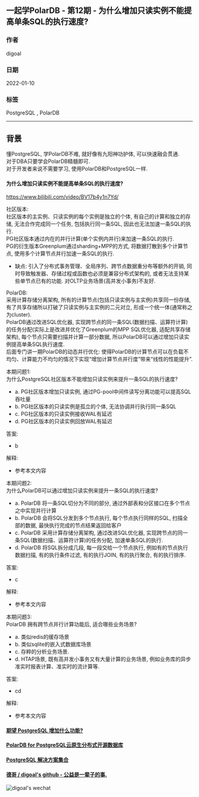 ## 一起学PolarDB - 第12期 - 为什么增加只读实例不能提高单条SQL的执行速度?     
                                    
### 作者                             
digoal                                    
                                    
### 日期                                    
2022-01-10                               
                                    
### 标签                                    
PostgreSQL , PolarDB                                     
                                    
----                                    
                                    
## 背景                    
懂PostgreSQL, 学PolarDB不难, 就好像有九阳神功护体, 可以快速融会贯通.             
对于DBA只要学会PolarDB精髓即可.         
对于开发者来说不需要学习, 使用PolarDB和PostgreSQL一样.             
           
#### 为什么增加只读实例不能提高单条SQL的执行速度?     
https://www.bilibili.com/video/BV17b4y1n7Yd/   
    
社区版本:      
社区版本的主实例、只读实例的每个实例是独立的个体, 有自己的计算和独立的存储, 无法合作完成同一个任务, 包括执行同一条SQL, 因此也无法加速一条SQL的执行.    
PG社区版本通过内在的并行计算(单个实例内并行)来加速一条SQL的执行.     
PG的衍生版本Greenplum通过sharding+MPP的方式, 将数据打散到多个计算节点, 使用多个计算节点并行加速一条SQL的执行.   
- 缺点: 引入了分布式事务管理、全局序列、跨节点数据重分布等额外的开销, 同时导致触发器、存储过程或函数也必须是兼容分布式架构的, 或者无法支持某些单节点已有的功能. 对OLTP业务场景(高并发小事务)不友好.      
    
PolarDB:      
采用计算存储分离架构, 所有的计算节点(包括只读实例与主实例)共享同一份存储, 有了共享存储所以打破了只读实例与主实例的二元对立, 形成一个统一体(通常称之为cluster).  
PolarDB通过改进SQL优化器, 实现跨节点的同一条SQL(数据扫描、运算符计算)的任务分配(实际上是改进并优化了Greenplum的MPP SQL优化器, 适配共享存储架构), 每个节点只需要扫描并计算一部分数据, 所以PolarDB可以通过增加只读实例提高单条SQL执行速度.    
后面专门讲一期PolarDB的动态并行优化: 使得PolarDB的计算节点可以在负载不均匀、计算能力不均匀的情况下实现“增加计算节点并行度”带来“线性的性能提升”.     
    
本期问题1:                
为什么PostgreSQL社区版本不能增加只读实例来提升一条SQL的执行速度?           
- a. PG社区版本增加只读实例, 通过PG-pool中间件读写分离功能可以提高SQL吞吐量    
- b. PG社区版本的只读实例是孤立的个体, 无法协调并行执行同一条SQL    
- c. PG社区版本的只读实例接收WAL有延迟  
- d. PG社区版本的只读实例回放WAL有延迟  
                          
答案:                          
- b                
                      
解释:                      
- 参考本文内容                 
  
本期问题2:     
为什么PolarDB可以通过增加只读实例来提升一条SQL的执行速度?   
- a. PolarDB 将一条SQL切分为不同的部分, 通过外部表和分区接口在多个节点之中实现并行计算  
- b. PolarDB 会将SQL分发到多个节点执行, 每个节点执行同样的SQL, 扫描全部的数据, 最快执行完成的节点结果返回给客户    
- c. PolarDB 采用计算存储分离架构, 通过改进SQL优化器, 实现跨节点的同一条SQL(数据扫描、运算符计算)的任务分配, 加速单条SQL的执行.   
- d. PolarDB 将SQL拆分成几段, 每一段交给一个节点执行, 例如有的节点执行数据扫描, 有的执行条件过滤, 有的执行JOIN, 有的执行聚合, 有的执行排序.    
                          
答案:                          
- c                
                      
解释:                      
- 参考本文内容     
  
本期问题3:     
PolarDB 拥有跨节点并行计算功能后, 适合哪些业务场景?    
- a. 类似redis的缓存场景  
- b. 类似sqlite的嵌入式数据库场景    
- c. 存粹的分析业务场景.    
- d. HTAP场景, 既有高并发小事务又有大量计算的业务场景, 例如业务库的异步准实时报表计算、准实时的流计算等.   
                          
答案:                          
- cd                
                      
解释:                      
- 参考本文内容     
  
  
  
#### [期望 PostgreSQL 增加什么功能?](https://github.com/digoal/blog/issues/76 "269ac3d1c492e938c0191101c7238216")
  
  
#### [PolarDB for PostgreSQL云原生分布式开源数据库](https://github.com/ApsaraDB/PolarDB-for-PostgreSQL "57258f76c37864c6e6d23383d05714ea")
  
  
#### [PostgreSQL 解决方案集合](https://yq.aliyun.com/topic/118 "40cff096e9ed7122c512b35d8561d9c8")
  
  
#### [德哥 / digoal's github - 公益是一辈子的事.](https://github.com/digoal/blog/blob/master/README.md "22709685feb7cab07d30f30387f0a9ae")
  
  
![digoal's wechat](../pic/digoal_weixin.jpg "f7ad92eeba24523fd47a6e1a0e691b59")
  
